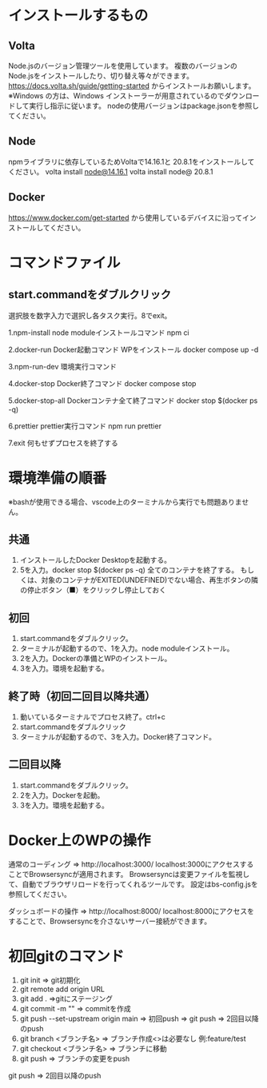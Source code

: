 # インストールするもの

## Volta
Node.jsのバージョン管理ツールを使用しています。
複数のバージョンのNode.jsをインストールしたり、切り替え等々ができます。
https://docs.volta.sh/guide/getting-started
からインストールお願いします。
※Windows の方は、Windows インストーラーが用意されているのでダウンロードして実行し指示に従います。
nodeの使用バージョンはpackage.jsonを参照してください。

## Node
npmライブラリに依存しているためVoltaで14.16.1と 20.8.1をインストールしてください。
volta install node@14.16.1
volta install node@ 20.8.1

## Docker
https://www.docker.com/get-started
から使用しているデバイスに沿ってインストールしてください。

# コマンドファイル
## start.commandをダブルクリック
選択肢を数字入力で選択し各タスク実行。8でexit。

1.npm-install
node moduleインストールコマンド
npm ci

2.docker-run
Docker起動コマンド
WPをインストール
docker compose up -d

3.npm-run-dev
環境実行コマンド

4.docker-stop
Docker終了コマンド
docker compose stop

5.docker-stop-all
Dockerコンテナ全て終了コマンド
docker stop $(docker ps -q)

6.prettier
prettier実行コマンド
npm run prettier

7.exit
何もせずプロセスを終了する

# 環境準備の順番
※bashが使用できる場合、vscode上のターミナルから実行でも問題ありません。

## 共通
1. インストールしたDocker Desktopを起動する。
2. 5を入力。docker stop $(docker ps -q)
全てのコンテナを終了する。
もしくは、対象のコンテナがEXITED(UNDEFINED)でない場合、再生ボタンの隣の停止ボタン（■）をクリックし停止しておく

## 初回
1. start.commandをダブルクリック。
2. ターミナルが起動するので、1を入力。node moduleインストール。
3. 2を入力。Dockerの準備とWPのインストール。
4. 3を入力。環境を起動する。

## 終了時（初回二回目以降共通）
1. 動いているターミナルでプロセス終了。ctrl+c
2. start.commandをダブルクリック
3. ターミナルが起動するので、3を入力。Docker終了コマンド。

## 二回目以降
1. start.commandをダブルクリック。
2. 2を入力。Dockerを起動。
3. 3を入力。環境を起動する。

# Docker上のWPの操作

通常のコーディング => http://localhost:3000/
localhost:3000にアクセスすることでBrowsersyncが適用されます。
Browsersyncは変更ファイルを監視して、自動でブラウザリロードを行ってくれるツールです。
設定はbs-config.jsを参照してください。

ダッシュボードの操作 => http://localhost:8000/
localhost:8000にアクセスをすることで、Browsersyncを介さないサーバー接続ができます。


# 初回gitのコマンド
1. git init => git初期化
2. git remote add origin URL
3. git add . =>gitにステージング
4. git commit -m "" => commitを作成
5. git push --set-upstream origin main  => 初回push => git push => 2回目以降のpush
6. git branch <ブランチ名> => ブランチ作成<>は必要なし 例:feature/test
7. git checkout <ブランチ名> => ブランチに移動
8. git push => ブランチの変更をpush

git push => 2回目以降のpush
